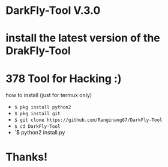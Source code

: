 # DarkFly-Tool V.3.0
# install the latest version of the DrakFly-Tool
# 378 Tool for Hacking :)

how to install (just for termux only)

* `$ pkg install python2`
* `$ pkg install git`
* `$ git clone https://github.com/Ranginang67/DarkFly-Tool`
* `$ cd DarkFly-Tool`
* `$ python2 install.py

# Thanks!

